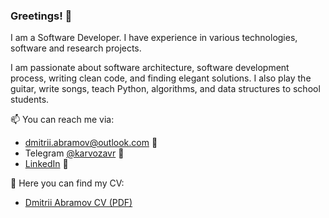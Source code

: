 ### Greetings! 👋

I am a Software Developer. 
I have experience in various technologies, software and research projects.

I am passionate about software architecture, software development process, writing clean code, and finding elegant solutions. I also play the guitar, write songs, teach Python, algorithms, and data structures to school students.

📫 You can reach me via:
- dmitrii.abramov@outlook.com 📧
- Telegram [@karvozavr](https://t.me/karvozavr) 💬
- [LinkedIn](https://www.linkedin.com/in/dmitriy-abramov/) 👔

💼 Here you can find my CV:
- [Dmitrii Abramov CV (PDF)](https://karvozavr.github.io/CV_Dmitrii_Abramov.pdf)
